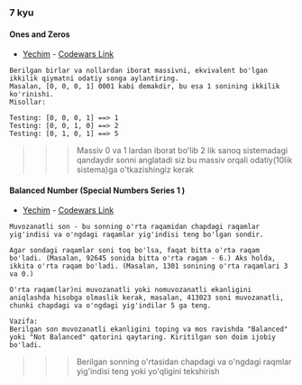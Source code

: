 ### 7 kyu

#### Ones and Zeros

- [Yechim](masalalar/task1.dart) - [Codewars Link](https://www.codewars.com/kata/578553c3a1b8d5c40300037c)

```
Berilgan birlar va nollardan iborat massivni, ekvivalent bo'lgan ikkilik qiymatni odatiy songa aylantiring.
Masalan, [0, 0, 0, 1] 0001 kabi demakdir, bu esa 1 sonining ikkilik ko'rinishi.
Misollar:

Testing: [0, 0, 0, 1] ==> 1
Testing: [0, 0, 1, 0] ==> 2
Testing: [0, 1, 0, 1] ==> 5
```

>>> Massiv 0 va 1 lardan iborat bo'lib 2 lik sanoq sistemadagi qandaydir sonni anglatadi siz bu massiv orqali odatiy(10lik sistema)ga o'tkazishingiz kerak
>>>
>>


#### Balanced Number (Special Numbers Series 1 )

- [Yechim](masalalar/task2.dart) - [Codewars Link](https://www.codewars.com/kata/5a4e3782880385ba68000018)

```
Muvozanatli son - bu sonning o'rta raqamidan chapdagi raqamlar yig'indisi va o'ngdagi raqamlar yig'indisi teng bo'lgan sondir.

Agar sondagi raqamlar soni toq bo'lsa, faqat bitta o'rta raqam bo'ladi. (Masalan, 92645 sonida bitta o'rta raqam - 6.) Aks holda, ikkita o'rta raqam bo'ladi. (Masalan, 1301 sonining o'rta raqamlari 3 va 0.)

O'rta raqam(lar)ni muvozanatli yoki nomuvozanatli ekanligini aniqlashda hisobga olmaslik kerak, masalan, 413023 soni muvozanatli, chunki chapdagi va o'ngdagi yig'indilar 5 ga teng.

Vazifa:
Berilgan son muvozanatli ekanligini toping va mos ravishda "Balanced" yoki "Not Balanced" qatorini qaytaring. Kiritilgan son doim ijobiy bo'ladi.
```

>>> Berilgan sonning o'rtasidan chapdagi va o'ngdagi raqmlar yig'indisi teng yoki yo'qligini tekshirish